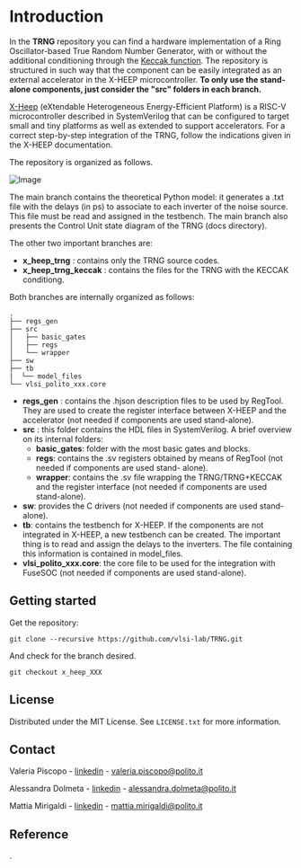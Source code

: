 # Introduction

In the **TRNG** repository you can find a hardware implementation of a Ring Oscillator-based True Random Number Generator, with or without the additional conditioning through the [Keccak function](https://github.com/vlsi-lab/keccak_integration.git). The repository is structured in such way that the component can be easily integrated as an external accelerator in the X-HEEP microcontroller. **To only use the stand-alone components, just consider the "src" folders in each branch.**

[X-Heep](https://github.com/esl-epfl/x-heep.git) (eXtendable Heterogeneous Energy-Efficient Platform) is a RISC-V microcontroller described in SystemVerilog that can be configured to target small and tiny platforms as well as extended to support accelerators. For a correct step-by-step integration of the TRNG, follow the indications given in the X-HEEP documentation.

The repository is organized as follows. 

![Image](https://github.com/vlsi-lab/TRNG/blob/main/repo.png)

The main branch contains the theoretical Python model: it generates a .txt file with the delays (in ps) to associate to each inverter of the noise source. This file must be read and assigned in the testbench. The main branch also presents the Control Unit state diagram of the TRNG (docs directory).

The other two important branches are:
* **x_heep_trng** : contains only the TRNG source codes.
* **x_heep_trng_keccak** : contains the files for the TRNG with the KECCAK conditiong.

Both branches are internally organized as follows:

    .
    ├── regs_gen
    ├── src
    │   ├── basic_gates
    │   ├── regs
    │   └── wrapper
    ├── sw
    ├── tb
    |  └── model_files
    └── vlsi_polito_xxx.core

* **regs_gen** : contains the .hjson description files to be used by RegTool. They are used to create the register interface between X-HEEP and the accelerator (not needed if components are used stand-alone).
* **src** : this folder contains the HDL files in SystemVerilog. A brief overview on its internal folders:
    * **basic_gates**: folder with the most basic gates and blocks.
    * **regs**: contains the .sv registers obtained by means of RegTool (not needed if components are used stand-                        alone).
    * **wrapper**: contains the .sv file wrapping the TRNG/TRNG+KECCAK and the register interface (not needed if components are used stand-alone).
* **sw**: provides the C drivers (not needed if components are used stand-alone).
* **tb**: contains the testbench for X-HEEP. If the components are not integrated in X-HEEP, a new testbench can be created. The important thing is to read and assign           the delays to the inverters. The file containing this information is contained in model_files.
* **vlsi_polito_xxx.core**: the core file to be used for the integration with FuseSOC (not needed if components are used stand-alone).

## Getting started
Get the repository:
```
git clone --recursive https://github.com/vlsi-lab/TRNG.git
```
And check for the branch desired.
```
git checkout x_heep_XXX
```

<!-- LICENSE -->
## License
Distributed under the MIT License.
See `LICENSE.txt` for more information.



<!-- CONTACT -->
## Contact
Valeria Piscopo - [linkedin](https://www.linkedin.com/in/valeria-piscopo-4aa88b256) - valeria.piscopo@polito.it

Alessandra Dolmeta - [linkedin](https://www.linkedin.com/in/alessandra-dolmeta-4884301a3/) - alessandra.dolmeta@polito.it

Mattia Mirigaldi -  [linkedin](https://www.linkedin.com/in/mattia-mirigaldi-8109b9201/) - mattia.mirigaldi@polito.it

## Reference
.


